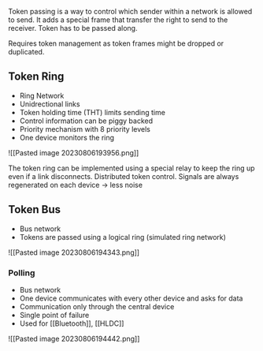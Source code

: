Token passing is a way to control which sender within a network is allowed to send. It adds a special frame that transfer the right to send to the receiver. Token has to be passed along.

Requires token management as token frames might be dropped or duplicated.
## Token Ring
- Ring Network
- Unidrectional links
- Token holding time (THT) limits sending time
- Control information can be piggy backed
- Priority mechanism with 8 priority levels
- One device monitors the ring

![[Pasted image 20230806193956.png]]

The token ring can be implemented using a special relay to keep the ring up even if a link disconnects. Distributed token control. Signals are always regenerated on each device -> less noise


## Token Bus
- Bus network
- Tokens are passed using a logical ring (simulated ring network)

![[Pasted image 20230806194343.png]]

### Polling
- Bus network
- One device communicates with every other device and asks for data
- Communication only through the central device
- Single point of failure
- Used for [[Bluetooth]], [[HLDC]]

![[Pasted image 20230806194442.png]]